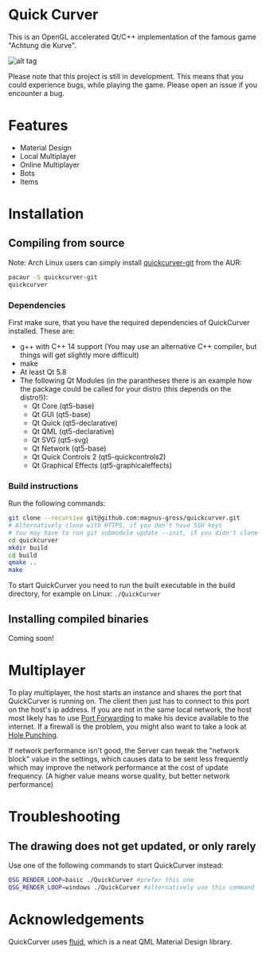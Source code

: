 # Quick Curver
This is an OpenGL accelerated Qt/C++ implementation of the famous game "Achtung die Kurve".

![alt tag](http://i.imgur.com/IGa3NwA.png)

Please note that this project is still in development. This means that you could experience bugs, while playing the game. Please open an issue if you encounter a bug.

# Features
* Material Design
* Local Multiplayer
* Online Multiplayer
* Bots
* Items


# Installation
## Compiling from source

Note: Arch Linux users can simply install [quickcurver-git](https://aur.archlinux.org/packages/quickcurver-git) from the AUR:

```bash
pacaur -S quickcurver-git
quickcurver
```

### Dependencies
First make sure, that you have the required dependencies of QuickCurver installed. These are:

* g++ with C++ 14 support (You may use an alternative C++ compiler, but things will get slightly more difficult)
* make
* At least Qt 5.8
* The following Qt Modules (in the parantheses there is an example how the package could be called for your distro (this depends on the distro!)):
	- Qt Core (qt5-base)
	- Qt GUI (qt5-base)
	- Qt Quick (qt5-declarative)
	- Qt QML (qt5-declarative)
	- Qt SVG (qt5-svg)
	- Qt Network (qt5-base)
	- Qt Quick Controls 2 (qt5-quickcontrols2)
	- Qt Graphical Effects (qt5-graphicaleffects)

### Build instructions
Run the following commands:
```bash
git clone --recursive git@github.com:magnus-gross/quickcurver.git
# Alternatively clone with HTTPS, if you don't have SSH keys
# You may have to run git submodule update --init, if you didn't clone recursively
cd quickcurver
mkdir build
cd build
qmake ..
make
```

To start QuickCurver you need to run the built executable in the build directory, for example on Linux: `./QuickCurver`

## Installing compiled binaries
Coming soon!

# Multiplayer
To play multiplayer, the host starts an instance and shares the port that QuickCurver is running on. The client then just has to connect to this port on the host's ip address.
If you are not in the same local network, the host most likely has to use [Port Forwarding](https://en.wikipedia.org/wiki/Port_forwarding) to make his device available to the internet.
If a firewall is the problem, you might also want to take a look at [Hole Punching](https://en.wikipedia.org/wiki/Hole_punching_(networking)).

If network performance isn't good, the Server can tweak the "network block" value in the settings, which causes data to be sent less frequently which may improve the network performance at the cost of update frequency. (A higher value means worse quality, but better network performance)

# Troubleshooting
## The drawing does not get updated, or only rarely
Use one of the following commands to start QuickCurver instead:
```bash
QSG_RENDER_LOOP=basic ./QuickCurver #prefer this one
QSG_RENDER_LOOP=windows ./QuickCurver #alternatively use this command
```

# Acknowledgements
QuickCurver uses [fluid](https://github.com/lirios/fluid), which is a neat QML Material Design library.
